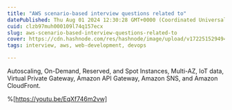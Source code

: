 ```yaml
---
title: "AWS scenario-based interview questions related to"
datePublished: Thu Aug 01 2024 12:30:28 GMT+0000 (Coordinated Universal Time)
cuid: clzb97muh000109l74q157ecx
slug: aws-scenario-based-interview-questions-related-to
cover: https://cdn.hashnode.com/res/hashnode/image/upload/v1722515294944/37ec6c67-b0ca-4e35-be09-93885654bcc8.png
tags: interview, aws, web-development, devops

---
```


Autoscaling, On-Demand, Reserved, and Spot Instances, Multi-AZ, IoT data, Virtual Private Gateway, Amazon API Gateway, Amazon SNS, and Amazon CloudFront.

%[https://youtu.be/EqXf746m2vw]